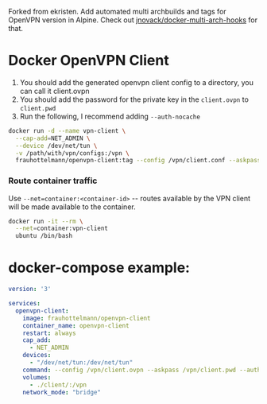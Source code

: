 Forked from ekristen. Add automated multi archbuilds and tags for OpenVPN version in Alpine. Check out [jnovack/docker-multi-arch-hooks](https://github.com/jnovack/docker-multi-arch-hooks) for that.

# Docker OpenVPN Client

1. You should add the generated openvpn client config to a directory, you can call it client.ovpn
2. You should add the password for the private key in the `client.ovpn` to `client.pwd`
3. Run the following, I recommend adding `--auth-nocache`

```bash
docker run -d --name vpn-client \
  --cap-add=NET_ADMIN \
  --device /dev/net/tun \
  -v /path/with/vpn/configs:/vpn \
  frauhottelmann/openvpn-client:tag --config /vpn/client.conf --askpass /vpn/client.pwd --auth-nocache
```

### Route container traffic

Use `--net=container:<container-id>` -- routes available by the VPN client will be made available to the container.

```bash
docker run -it --rm \
  --net=container:vpn-client
  ubuntu /bin/bash
```

# docker-compose example:
```yaml
version: '3'

services:
  openvpn-client:
    image: frauhottelmann/openvpn-client
    container_name: openvpn-client
    restart: always
    cap_add:
      - NET_ADMIN
    devices:
      - "/dev/net/tun:/dev/net/tun"
    command: --config /vpn/client.ovpn --askpass /vpn/client.pwd --auth-nocache
    volumes:
      - ./client/:/vpn
    network_mode: "bridge"
```
